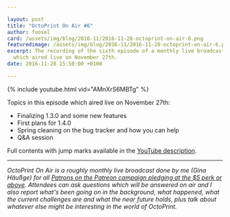 ```yaml
---

layout: post
title: "OctoPrint On Air #6"
author: foosel
card: /assets/img/blog/2016-11/2016-11-28-octoprint-on-air-6.png
featuredimage: /assets/img/blog/2016-11/2016-11-28-octoprint-on-air-6.png
excerpt: The recording of the sixth episode of a monthly live broadcast for Patrons,
  which aired live on November 27th.
date: 2016-11-28 15:50:00 +0100

---
```


{% include youtube.html vid="AMnXrS6MBTg" %}

Topics in this episode which aired live on November 27th:

  * Finalizing 1.3.0 and some new features
  * First plans for 1.4.0
  * Spring cleaning on the bug tracker and how you can help
  * Q&A session
  
Full contents with jump marks available in the 
[YouTube description](https://youtu.be/AMnXrS6MBTg).

---

*OctoPrint On Air is a roughly monthly live broadcast done by me (Gina Häußge)
for all [Patrons on the Patreon campaign pledging at the $5 perk or above](https://patreon.com/foosel). 
Attendees can ask questions which will be answered on air and I also report 
what's been going on in the background, what happened, what the current 
challenges are and what the near future holds, plus talk about whatever else
might be interesting in the world of OctoPrint.*